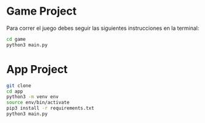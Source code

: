 # Game Project

Para correr el juego debes seguir las siguientes instrucciones en la terminal:

```sh
cd game 
python3 main.py
```

# App Project

```sh
git clone
cd app
python3 -m venv env
source env/bin/activate
pip3 install -r requirements.txt
python3 main.py
```